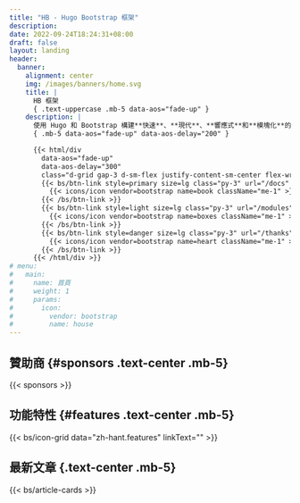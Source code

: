 ```yaml
---
title: "HB - Hugo Bootstrap 框架"
description: 
date: 2022-09-24T18:24:31+08:00
draft: false
layout: landing
header:
  banner:
    alignment: center
    img: /images/banners/home.svg
    title: |
      HB 框架
      { .text-uppercase .mb-5 data-aos="fade-up" }
    description: |
      使用 Hugo 和 Bootstrap 構建**快速**、**現代**、**響應式**和**模塊化**的靜態網站。
      { .mb-5 data-aos="fade-up" data-aos-delay="200" }

      {{< html/div
        data-aos="fade-up"
        data-aos-delay="300"
        class="d-grid gap-3 d-sm-flex justify-content-sm-center flex-wrap" >}}
        {{< bs/btn-link style=primary size=lg class="py-3" url="/docs" >}}
          {{< icons/icon vendor=bootstrap name=book className="me-1" >}} 閱讀文檔
        {{< /bs/btn-link >}}
        {{< bs/btn-link style=light size=lg class="py-3" url="/modules" >}}
          {{< icons/icon vendor=bootstrap name=boxes className="me-1" >}} 模塊
        {{< /bs/btn-link >}}
        {{< bs/btn-link style=danger size=lg class="py-3" url="/thanks" >}}
          {{< icons/icon vendor=bootstrap name=heart className="me-1" >}} 致謝
        {{< /bs/btn-link >}}
      {{< /html/div >}}
# menu:
#   main:
#     name: 首頁
#     weight: 1
#     params:
#       icon:
#         vendor: bootstrap
#         name: house
---
```


## 贊助商 {#sponsors .text-center .mb-5}

{{< sponsors >}}

## 功能特性 {#features .text-center .mb-5}

{{< bs/icon-grid  data="zh-hant.features" linkText="" >}}

## 最新文章 {.text-center .mb-5}

{{< bs/article-cards >}}
